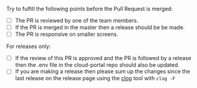 Try to fulfill the following points before the Pull Request is merged:

- [ ] The PR is reviewed by one of the team members.
- [ ] If the PR is merged in the master then a release should be be made.
- [ ] The PR is responsive on smaller screens.

For releases only:

- [ ] If the review of this PR is approved and the PR is followed by a release then the .env file 
  in the cloud-portal repo should also be updated. 
- [ ] If you are making a release then please sum up the changes since the last release on the release page using the [clog](https://github.com/clog-tool/clog-cli) tool with `clog -F`
